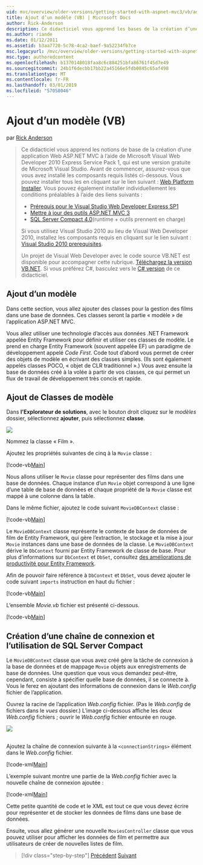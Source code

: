 ```yaml
---
uid: mvc/overview/older-versions/getting-started-with-aspnet-mvc3/vb/adding-a-model
title: Ajout d’un modèle (VB) | Microsoft Docs
author: Rick-Anderson
description: Ce didacticiel vous apprend les bases de la création d’une application Web ASP.NET MVC à l’aide de Microsoft Visual Web Developer 2010 Express Service Pack 1, qui est en cours...
ms.author: riande
ms.date: 01/12/2011
ms.assetid: b3aa7720-5c78-4ca2-baef-9a52234fb7ce
msc.legacyurl: /mvc/overview/older-versions/getting-started-with-aspnet-mvc3/vb/adding-a-model
msc.type: authoredcontent
ms.openlocfilehash: b1370148018faa8c6c884251bfa86761f45d7e49
ms.sourcegitcommit: 24b1f6decbb17bb22a45166e5fdb0845c65af498
ms.translationtype: MT
ms.contentlocale: fr-FR
ms.lasthandoff: 03/01/2019
ms.locfileid: "57058046"
---
```

<a name="adding-a-model-vb"></a>Ajout d’un modèle (VB)
====================
par [Rick Anderson]((https://twitter.com/RickAndMSFT))

> Ce didacticiel vous apprend les notions de base de la création d’une application Web ASP.NET MVC à l’aide de Microsoft Visual Web Developer 2010 Express Service Pack 1, qui est une version gratuite de Microsoft Visual Studio. Avant de commencer, assurez-vous que vous avez installé les composants requis listés ci-dessous. Vous pouvez installer tous les en cliquant sur le lien suivant : [Web Platform Installer](https://www.microsoft.com/web/gallery/install.aspx?appid=VWD2010SP1Pack). Vous pouvez également installer individuellement les conditions préalables à l’aide des liens suivants :
> 
> - [Prérequis pour le Visual Studio Web Developer Express SP1](https://www.microsoft.com/web/gallery/install.aspx?appid=VWD2010SP1Pack)
> - [Mettre à jour des outils ASP.NET MVC 3](https://www.microsoft.com/web/gallery/install.aspx?appsxml=&amp;appid=MVC3)
> - [SQL Server Compact 4.0](https://www.microsoft.com/web/gallery/install.aspx?appid=SQLCE;SQLCEVSTools_4_0)(runtime + outils prennent en charge)
> 
> Si vous utilisez Visual Studio 2010 au lieu de Visual Web Developer 2010, installez les composants requis en cliquant sur le lien suivant : [Visual Studio 2010 prerequisites](https://www.microsoft.com/web/gallery/install.aspx?appsxml=&amp;appid=VS2010SP1Pack).
> 
> Un projet de Visual Web Developer avec le code source VB.NET est disponible pour accompagner cette rubrique. [Téléchargez la version VB.NET](https://code.msdn.microsoft.com/Introduction-to-MVC-3-10d1b098). Si vous préférez C#, basculez vers le [C# version](../cs/adding-a-model.md) de ce didacticiel.


## <a name="adding-a-model"></a>Ajout d’un modèle

Dans cette section, vous allez ajouter des classes pour la gestion des films dans une base de données. Ces classes seront la partie « modèle » de l’application ASP.NET MVC.

Vous allez utiliser une technologie d’accès aux données .NET Framework appelée Entity Framework pour définir et utiliser ces classes de modèle. Le prend en charge Entity Framework (souvent appelée EF) un paradigme de développement appelé *Code First*. Code tout d’abord vous permet de créer des objets de modèle en écrivant des classes simples. (Ils sont également appelés classes POCO, « objet de CLR traditionnel ».) Vous avez ensuite la base de données créé à la volée à partir de vos classes, ce qui permet un flux de travail de développement très concis et rapide.

## <a name="adding-model-classes"></a>Ajout de Classes de modèle

Dans **l’Explorateur de solutions**, avec le bouton droit cliquez sur le *modèles* dossier, sélectionnez **ajouter**, puis sélectionnez **classe**.

![](adding-a-model/_static/image1.png)

Nommez la classe « Film ».

Ajoutez les propriétés suivantes de cinq à la `Movie` classe :

[!code-vb[Main](adding-a-model/samples/sample1.vb)]

Nous allons utiliser le `Movie` classe pour représenter des films dans une base de données. Chaque instance d’un `Movie` objet correspond à une ligne d’une table de base de données et chaque propriété de la `Movie` classe est mappé à une colonne dans la table.

Dans le même fichier, ajoutez le code suivant `MovieDBContext` classe :

[!code-vb[Main](adding-a-model/samples/sample2.vb)]

Le `MovieDBContext` classe représente le contexte de base de données de film de Entity Framework, qui gère l’extraction, le stockage et la mise à jour `Movie` instances dans une base de données de la classe. Le `MovieDBContext` dérive le `DbContext` fourni par Entity Framework de classe de base. Pour plus d’informations sur `DbContext` et `DbSet`, consultez [des améliorations de productivité pour Entity Framework](https://blogs.msdn.com/b/efdesign/archive/2010/06/21/productivity-improvements-for-the-entity-framework.aspx?wa=wsignin1.0).

Afin de pouvoir faire référence à `DbContext` et `DbSet`, vous devez ajouter le code suivant `imports` instruction en haut du fichier :

[!code-vb[Main](adding-a-model/samples/sample3.vb)]

L’ensemble *Movie.vb* fichier est présenté ci-dessous.

[!code-vb[Main](adding-a-model/samples/sample4.vb)]

## <a name="creating-a-connection-string-and-working-with-sql-server-compact"></a>Création d’une chaîne de connexion et l’utilisation de SQL Server Compact

Le `MovieDBContext` classe que vous avez créé gère la tâche de connexion à la base de données et de mappage `Movie` objets aux enregistrements de base de données. Une question que vous vous demandez peut-être, cependant, consiste à spécifier quelle base de données, il se connecte à. Vous le ferez en ajoutant des informations de connexion dans le *Web.config* fichier de l’application.

Ouvrez la racine de l’application *Web.config* fichier. (Pas le *Web.config* de fichiers dans le *vues* dossier.) L’image ci-dessous affiche les deux *Web.config* fichiers ; ouvrir le *Web.config* fichier entourée en rouge.

![](adding-a-model/_static/image2.png)

## 

Ajoutez la chaîne de connexion suivante à la `<connectionStrings>` élément dans le *Web.config* fichier.

[!code-xml[Main](adding-a-model/samples/sample5.xml)]

L’exemple suivant montre une partie de la *Web.config* fichier avec la nouvelle chaîne de connexion ajoutée :

[!code-xml[Main](adding-a-model/samples/sample6.xml)]

Cette petite quantité de code et le XML est tout ce que vous devez écrire pour représenter et de stocker les données de films dans une base de données.

Ensuite, vous allez générer une nouvelle `MoviesController` classe que vous pouvez utiliser pour afficher les données de film et permettre aux utilisateurs de créer de nouvelles listes de film.

> [!div class="step-by-step"]
> [Précédent](adding-a-view.md)
> [Suivant](accessing-your-models-data-from-a-controller.md)
